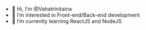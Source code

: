 - 👋 Hi, I’m @Vahatrinitaina
- 👀 I’m interested in Front-end/Back-end development
- 🌱 I’m currently learning ReactJS and NodeJS



<!---
Vahatrinitaina/Vahatrinitaina is a ✨ special ✨ repository because its `README.md` (this file) appears on your GitHub profile.
You can click the Preview link to take a look at your changes.
--->
